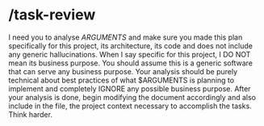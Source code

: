 # /task-review

I need you to analyse $ARGUMENTS$ and make sure you made this plan specifically for this project, its architecture, its code and does not include any generic hallucinations. When I say specific for this project, I DO NOT mean its business purpose. You should assume this is a generic software that can serve any business purpose. Your analysis should be purely technical about best practices of what $ARGUMENTS is planning to implement and completely IGNORE any possible business purpose. After your analysis is done, begin modifying the document accordingly and also include in the file, the project context necessary to accomplish the tasks. Think harder.
